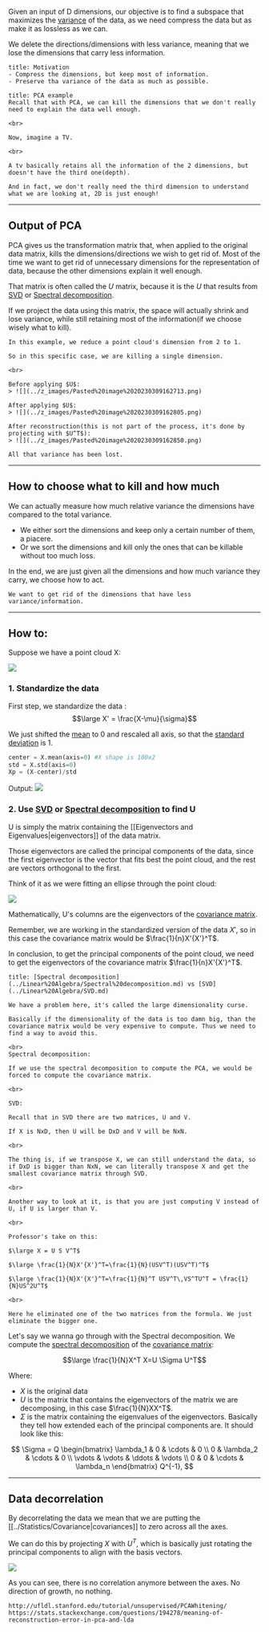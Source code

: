 Given an input of D dimensions, our objective is to find a subspace that maximizes the [variance](../Statistics/Variance.md) of the data, as we need compress the data but as make it as lossless as we can.
 
We delete the directions/dimensions with less variance, meaning that we lose the dimensions that carry less information.

```ad-tldr
title: Motivation
- Compress the dimensions, but keep most of information.
- Preserve tha variance of the data as much as possible.
```

```ad-example
title: PCA example
Recall that with PCA, we can kill the dimensions that we don't really need to explain the data well enough.

<br>

Now, imagine a TV.

<br>

A tv basically retains all the information of the 2 dimensions, but doesn't have the third one(depth).

And in fact, we don't really need the third dimension to understand what we are looking at, 2D is just enough!
```

---

## Output of PCA

PCA gives us the transformation matrix that, when applied to the original data matrix, kills the dimensions/directions we wish to get rid of.
Most of the time we want to get rid of unnecessary dimensions for the representation of data, because the other dimensions explain it well enough.

That matrix is often called the $U$ matrix, because it is the $U$ that results from [SVD](../Linear%20Algebra/SVD.md) or [Spectral decomposition](../Linear%20Algebra/Spectral%20decomposition.md).

If we project the data using this matrix, the space will actually shrink and lose variance, while still retaining most of the information(if we choose wisely what to kill).


```ad-example
In this example, we reduce a point cloud's dimension from 2 to 1.

So in this specific case, we are killing a single dimension.

<br>

Before applying $U$:
> ![](../z_images/Pasted%20image%2020230309162713.png)

After applying $U$:
> ![](../z_images/Pasted%20image%2020230309162805.png)

After reconstruction(this is not part of the process, it's done by projecting with $U^T$):
> ![](../z_images/Pasted%20image%2020230309162850.png)

All that variance has been lost.
```

---

## How to choose what to kill and how much

We can actually measure how much relative variance the dimensions have compared to the total variance. 

- We either sort the dimensions and keep only a certain number of them, a piacere.
- Or we sort the dimensions and kill only the ones that can be killable without too much loss.

In the end, we are just given all the dimensions and how much variance they carry, we choose how to act.


```ad-tldr
We want to get rid of the dimensions that have less variance/information.
```


---

## How to:

Suppose we have a point cloud X:

![](../z_images/Pasted%20image%2020230309160942.png)

### 1. Standardize the data

First step, we standardize the data :
$$\large X' = \frac{X-\mu}{\sigma}$$

We just shifted the [mean](../Statistics/Mean.md) to 0 and rescaled all axis, so that the [standard deviation](../Statistics/Standard%20Deviation.md) is 1.


```python
center = X.mean(axis=0) #X shape is 100x2 
std = X.std(axis=0) 
Xp = (X-center)/std
```
Output:
![](../z_images/Pasted%20image%2020230309160917.png)


### 2. Use [SVD](../Linear%20Algebra/SVD.md) or [Spectral decomposition](../Linear%20Algebra/Spectral%20decomposition.md) to find U

U is simply the matrix containing the [[Eigenvectors and Eigenvalues|eigenvectors]] of the data matrix.

Those eigenvectors are called the principal components of the data, since the first eigenvector is the vector that fits best the point cloud, and the rest are vectors orthogonal to the first.

Think of it as we were fitting an ellipse through the point cloud:

![](../z_images/Pasted%20image%2020230331113141.png)


Mathematically, U's columns are the eigenvectors of the [covariance matrix](Covariance%20matrix.md).

Remember, we are working in the standardized version of the data $X'$, so in this case the covariance matrix would be $\frac{1}{n}X'{X'}^T$.

In conclusion, to get the principal components of the point cloud, we need to get the eigenvectors of the covariance matrix $\frac{1}{n}X'{X'}^T$.

```ad-faq
title: [Spectral decomposition](../Linear%20Algebra/Spectral%20decomposition.md) vs [SVD](../Linear%20Algebra/SVD.md)

We have a problem here, it's called the large dimensionality curse.

Basically if the dimensionality of the data is too damn big, than the covariance matrix would be very expensive to compute. Thus we need to find a way to avoid this.

<br>
Spectral decomposition:

If we use the spectral decomposition to compute the PCA, we would be forced to compute the covariance matrix.

<br>

SVD:

Recall that in SVD there are two matrices, U and V.

If X is NxD, then U will be DxD and V will be NxN.

<br>

The thing is, if we transpose X, we can still understand the data, so if DxD is bigger than NxN, we can literally transpose X and get the smallest covariance matrix through SVD.

<br>

Another way to look at it, is that you are just computing V instead of U, if U is larger than V.

<br>

Professor's take on this:

$\large X = U S V^T$

$\large \frac{1}{N}X'{X'}^T=\frac{1}{N}(USV^T)(USV^T)^T$

$\large \frac{1}{N}X'{X'}^T=\frac{1}{N}^T USV^T\,VS^TU^T = \frac{1}{N}US^2U^T$

<br>

Here he eliminated one of the two matrices from the formula. We just eliminate the bigger one.
```


Let's say we wanna go through with the Spectral decomposition.
We compute the [spectral decomposition](../Linear%20Algebra/Spectral%20decomposition.md) of the [covariance matrix](Covariance%20matrix.md):

$$\large \frac{1}{N}X^T X=U \Sigma U^T$$

Where:
- $X$ is the original data
- $U$ is the matrix that contains the eigenvectors of the matrix we are decomposing, in this case $\frac{1}{N}XX^T$.
- $\Sigma$ is the matrix containing the eigenvalues of the eigenvectors. Basically they tell how extended each of the principal components are. It should look like this:

$$
\Sigma = Q \begin{bmatrix}
\lambda_1 & 0 & \cdots & 0 \\
0 & \lambda_2 & \cdots & 0 \\
\vdots & \vdots & \ddots & \vdots \\
0 & 0 & \cdots & \lambda_n
\end{bmatrix} Q^{-1},
$$

---

## Data decorrelation

By decorrelating the data we mean that we are putting the [[../Statistics/Covariance|covariances]] to zero across all the axes.

We can do this by projecting $X$ with $U^T$, which is basically just rotating the principal components to align with the basis vectors.

![](../z_images/Pasted%20image%2020230331121748.png)

As you can see, there is no correlation anymore between the axes. No direction of growth, no nothing.



```ad-seealso
http://ufldl.stanford.edu/tutorial/unsupervised/PCAWhitening/
https://stats.stackexchange.com/questions/194278/meaning-of-reconstruction-error-in-pca-and-lda 
```


